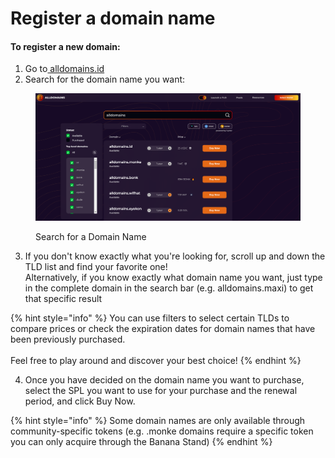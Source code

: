 # Register a domain name

#### To r**egister a new domain:**

1. Go to[ alldomains.id](https://alldomains.id/)​
2. Search for the domain name you want:

<figure><img src="../.gitbook/assets/Capture1.PNG" alt=""><figcaption><p>Search for a Domain Name </p></figcaption></figure>

3. If you don't know exactly what you're looking for, scroll up and down the TLD list and find your favorite one! \
   Alternatively, if you know exactly what domain name you want, just type in the complete domain in the search bar (e.g. alldomains.maxi) to get that specific result

{% hint style="info" %}
You can use filters to select certain TLDs to compare prices or check the expiration dates for domain names that have been previously purchased. \
\
Feel free to play around and discover your best choice!
{% endhint %}

4. Once you have decided on the domain name you want to purchase, select the SPL you want to use for your purchase and the renewal period, and click Buy Now.&#x20;

{% hint style="info" %}
Some domain names are only available through community-specific tokens (e.g. .monke domains require a specific token you can only acquire through the Banana Stand)
{% endhint %}
